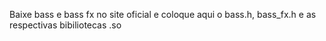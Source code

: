 Baixe bass e bass fx no site oficial e coloque aqui o bass.h, bass_fx.h e as respectivas bibiliotecas .so


